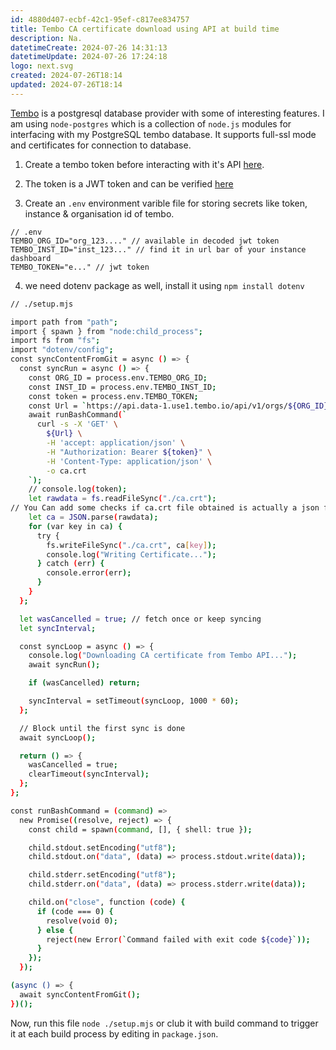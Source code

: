 ```yaml
---
id: 4880d407-ecbf-42c1-95ef-c817ee834757
title: Tembo CA certificate download using API at build time
description: Na.
datetimeCreate: 2024-07-26 14:31:13
datetimeUpdate: 2024-07-26 17:24:18
logo: next.svg
created: 2024-07-26T18:14
updated: 2024-07-26T18:14
---
```


[Tembo](https://tembo.io) is a postgresql database provider with some of interesting features. I am using `node-postgres` which is a collection of `node.js` modules for interfacing with my PostgreSQL tembo database. It supports full-ssl mode and certificates for connection to database.

1. Create a tembo token before interacting with it's API [here](https://tembo.io/docs/development/api).

2. The token is a JWT token and can be verified [here](https://jwt.io)

3. Create an `.env` environment varible file for storing secrets like token, instance & organisation id of tembo.

```
// .env
TEMBO_ORG_ID="org_123...." // available in decoded jwt token
TEMBO_INST_ID="inst_123..." // find it in url bar of your instance dashboard
TEMBO_TOKEN="e..." // jwt token
``` 

4. we need dotenv package as well, install it using `npm install dotenv`

```bash
// ./setup.mjs

import path from "path";
import { spawn } from "node:child_process";
import fs from "fs";
import "dotenv/config";
const syncContentFromGit = async () => {
  const syncRun = async () => {
    const ORG_ID = process.env.TEMBO_ORG_ID;
    const INST_ID = process.env.TEMBO_INST_ID;
    const token = process.env.TEMBO_TOKEN;
    const Url = `https://api.data-1.use1.tembo.io/api/v1/orgs/${ORG_ID}/instances/${INST_ID}/secrets/certificate`;
    await runBashCommand(`
      curl -s -X 'GET' \
        ${Url} \
        -H 'accept: application/json' \
        -H "Authorization: Bearer ${token}" \
        -H 'Content-Type: application/json' \
        -o ca.crt
    `);
    // console.log(token);
    let rawdata = fs.readFileSync("./ca.crt");
// You Can add some checks if ca.crt file obtained is actually a json file or not.
    let ca = JSON.parse(rawdata);
    for (var key in ca) {
      try {
        fs.writeFileSync("./ca.crt", ca[key]);
        console.log("Writing Certificate...");
      } catch (err) {
        console.error(err);
      }
    }
  };

  let wasCancelled = true; // fetch once or keep syncing
  let syncInterval;

  const syncLoop = async () => {
    console.log("Downloading CA certificate from Tembo API...");
    await syncRun();

    if (wasCancelled) return;

    syncInterval = setTimeout(syncLoop, 1000 * 60);
  };

  // Block until the first sync is done
  await syncLoop();

  return () => {
    wasCancelled = true;
    clearTimeout(syncInterval);
  };
};

const runBashCommand = (command) =>
  new Promise((resolve, reject) => {
    const child = spawn(command, [], { shell: true });

    child.stdout.setEncoding("utf8");
    child.stdout.on("data", (data) => process.stdout.write(data));

    child.stderr.setEncoding("utf8");
    child.stderr.on("data", (data) => process.stderr.write(data));

    child.on("close", function (code) {
      if (code === 0) {
        resolve(void 0);
      } else {
        reject(new Error(`Command failed with exit code ${code}`));
      }
    });
  });

(async () => {
  await syncContentFromGit();
})();
```


Now, run this file `node ./setup.mjs` or club it with build command to trigger it at each build process by editing in `package.json`.
